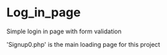# Log_in_page
Simple login in page with form validation

'Signup0.php' is the main loading page for this project
